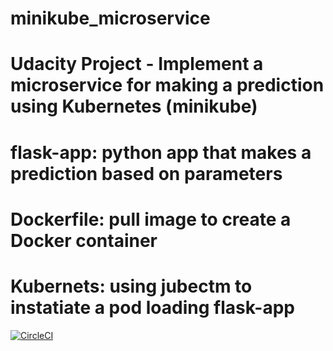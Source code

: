 # minikube_microservice
# Udacity Project - Implement a microservice for making a prediction using Kubernetes (minikube)
# flask-app: python app that makes a prediction based on parameters
# Dockerfile: pull image to create a Docker container
# Kubernets: using jubectm to instatiate a pod loading flask-app
[![CircleCI](https://circleci.com/gh/antonyseabramedeiros/minikube_microservice.svg?style=svg)](https://circleci.com/gh/antonyseabramedeiros/minikube_microservice/tree/branch=circleci-project-setup)
